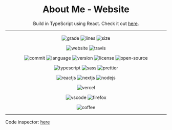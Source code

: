 <center>

# About Me - Website

Build in TypeScript using React. Check it out [here](https://thomaslipman.vercel.app).

</center>

---

<center>

![grade](https://www.code-inspector.com/project/20790/status/svg)
![lines](https://img.shields.io/tokei/lines/github/luximus-hunter/about-me)
![size](https://img.shields.io/github/languages/code-size/luximus-hunter/about-me)

![website](https://img.shields.io/website?url=https%3A%2F%2Fthomaslipman.vercel.app)
![travis](https://img.shields.io/travis/com/luximus-hunter/about-me)

![commit](https://img.shields.io/github/last-commit/luximus-hunter/about-me)
![language](https://img.shields.io/github/languages/top/luximus-hunter/about-me)
![version](https://img.shields.io/github/package-json/v/luximus-hunter/about-me)
![license](https://img.shields.io/github/license/luximus-hunter/about-me)
![open-source](https://img.shields.io/badge/open%20source-❤-FF0000)

![typescript](https://img.shields.io/badge/written%20in-typescript-3178C6?logo=typescript)
![sass](https://img.shields.io/badge/styled%20with-sass-CC6699?logo=sass)
![prettier](https://img.shields.io/badge/code_style-prettier-F7B93E.svg?logo=prettier)

![reactjs](https://img.shields.io/badge/framework-react.js-61DAFB?logo=react)
![nextjs](https://img.shields.io/badge/framework-next.js-000000?logo=next.js)
![nodejs](https://img.shields.io/badge/powered%20by-node.js-339933?logo=node.js)

![vercel](https://img.shields.io/badge/hosted%20by-vercel-000000?logo=vercel)

![vscode](https://img.shields.io/badge/build%20in-visual%20studio%20code-007ACC?logo=visual-studio-code)
![firefox](https://img.shields.io/badge/tested%20in-firefox-FF7139?logo=firefox-browser)

![coffee](https://img.shields.io/badge/feuled%20by-caffeine-604020?logo=coffeescript)

</center>

---

Code inspector: [here](https://frontend.code-inspector.com/public/project/20790/about-me/dashboard)
